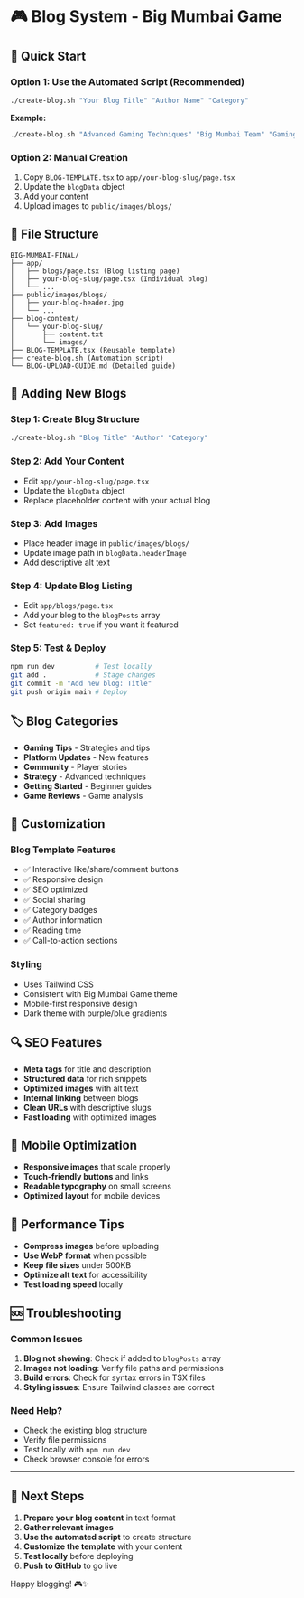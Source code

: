 # 🎮 Blog System - Big Mumbai Game

## 🚀 Quick Start

### **Option 1: Use the Automated Script (Recommended)**
```bash
./create-blog.sh "Your Blog Title" "Author Name" "Category"
```

**Example:**
```bash
./create-blog.sh "Advanced Gaming Techniques" "Big Mumbai Team" "Gaming Tips"
```

### **Option 2: Manual Creation**
1. Copy `BLOG-TEMPLATE.tsx` to `app/your-blog-slug/page.tsx`
2. Update the `blogData` object
3. Add your content
4. Upload images to `public/images/blogs/`

## 📁 File Structure

```
BIG-MUMBAI-FINAL/
├── app/
│   ├── blogs/page.tsx (Blog listing page)
│   ├── your-blog-slug/page.tsx (Individual blog)
│   └── ...
├── public/images/blogs/
│   ├── your-blog-header.jpg
│   └── ...
├── blog-content/
│   └── your-blog-slug/
│       ├── content.txt
│       └── images/
├── BLOG-TEMPLATE.tsx (Reusable template)
├── create-blog.sh (Automation script)
└── BLOG-UPLOAD-GUIDE.md (Detailed guide)
```

## 📝 Adding New Blogs

### **Step 1: Create Blog Structure**
```bash
./create-blog.sh "Blog Title" "Author" "Category"
```

### **Step 2: Add Your Content**
- Edit `app/your-blog-slug/page.tsx`
- Update the `blogData` object
- Replace placeholder content with your actual blog

### **Step 3: Add Images**
- Place header image in `public/images/blogs/`
- Update image path in `blogData.headerImage`
- Add descriptive alt text

### **Step 4: Update Blog Listing**
- Edit `app/blogs/page.tsx`
- Add your blog to the `blogPosts` array
- Set `featured: true` if you want it featured

### **Step 5: Test & Deploy**
```bash
npm run dev          # Test locally
git add .            # Stage changes
git commit -m "Add new blog: Title"
git push origin main # Deploy
```

## 🏷️ Blog Categories

- **Gaming Tips** - Strategies and tips
- **Platform Updates** - New features
- **Community** - Player stories
- **Strategy** - Advanced techniques
- **Getting Started** - Beginner guides
- **Game Reviews** - Game analysis

## 🎨 Customization

### **Blog Template Features**
- ✅ Interactive like/share/comment buttons
- ✅ Responsive design
- ✅ SEO optimized
- ✅ Social sharing
- ✅ Category badges
- ✅ Author information
- ✅ Reading time
- ✅ Call-to-action sections

### **Styling**
- Uses Tailwind CSS
- Consistent with Big Mumbai Game theme
- Mobile-first responsive design
- Dark theme with purple/blue gradients

## 🔍 SEO Features

- **Meta tags** for title and description
- **Structured data** for rich snippets
- **Optimized images** with alt text
- **Internal linking** between blogs
- **Clean URLs** with descriptive slugs
- **Fast loading** with optimized images

## 📱 Mobile Optimization

- **Responsive images** that scale properly
- **Touch-friendly buttons** and links
- **Readable typography** on small screens
- **Optimized layout** for mobile devices

## 🚀 Performance Tips

- **Compress images** before uploading
- **Use WebP format** when possible
- **Keep file sizes** under 500KB
- **Optimize alt text** for accessibility
- **Test loading speed** locally

## 🆘 Troubleshooting

### **Common Issues**
1. **Blog not showing**: Check if added to `blogPosts` array
2. **Images not loading**: Verify file paths and permissions
3. **Build errors**: Check for syntax errors in TSX files
4. **Styling issues**: Ensure Tailwind classes are correct

### **Need Help?**
- Check the existing blog structure
- Verify file permissions
- Test locally with `npm run dev`
- Check browser console for errors

---

## 🎯 Next Steps

1. **Prepare your blog content** in text format
2. **Gather relevant images**
3. **Use the automated script** to create structure
4. **Customize the template** with your content
5. **Test locally** before deploying
6. **Push to GitHub** to go live

Happy blogging! 🎮✨
